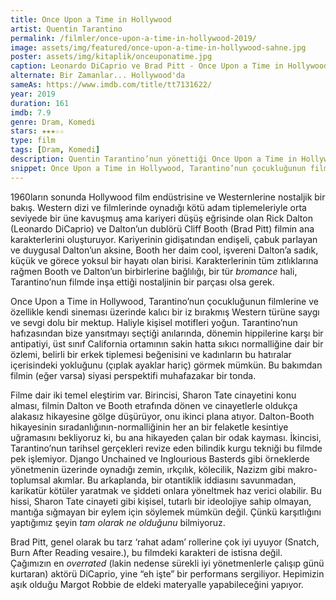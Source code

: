 ```yaml
---
title: Once Upon a Time in Hollywood
artist: Quentin Tarantino
permalink: /filmler/once-upon-a-time-in-hollywood-2019/
image: assets/img/featured/once-upon-a-time-in-hollywood-sahne.jpg
poster: assets/img/kitaplik/onceuponatime.jpg
caption: Leonardo DiCaprio ve Brad Pitt - Once Upon a Time in Hollywood'dan bir sahne
alternate: Bir Zamanlar... Hollywood'da
sameAs: https://www.imdb.com/title/tt7131622/
year: 2019
duration: 161
imdb: 7.9
genre: Dram, Komedi
stars: ★★★☆☆
type: film
tags: [Dram, Komedi]
description: Quentin Tarantino’nun yönettiği Once Upon a Time in Hollywood (Bir Zamanlar... Hollywood'da) filminin eleştirisi.
snippet: Once Upon a Time in Hollywood, Tarantino’nun çocukluğunun filmlerine ve Western türüne saygı ve sevgi dolu bir mektup.
--- 
```


1960ların sonunda Hollywood film endüstrisine ve Westernlerine nostaljik bir bakış. Western dizi ve filmlerinde oynadığı kötü adam tiplemeleriyle orta seviyede bir üne kavuşmuş ama kariyeri düşüş eğrisinde olan Rick Dalton (Leonardo DiCaprio) ve Dalton’un dublörü Cliff Booth (Brad Pitt) filmin ana karakterlerini oluşturuyor. Kariyerinin gidişatından endişeli, çabuk parlayan ve duygusal Dalton’un aksine, Booth her daim cool, işvereni Dalton’a sadık, küçük ve görece yoksul bir hayatı olan birisi. Karakterlerinin tüm zıtlıklarına rağmen Booth ve Dalton’un birbirlerine bağlılığı, bir tür _bromance_ hali, Tarantino’nun filmde inşa ettiği nostaljinin bir parçası olsa gerek. 

Once Upon a Time in Hollywood, Tarantino’nun çocukluğunun filmlerine ve özellikle kendi sineması üzerinde kalıcı bir iz bırakmış Western türüne saygı ve sevgi dolu bir mektup. Haliyle kişisel motifleri yoğun. Tarantino’nun hafızasından bize yansıtmayı seçtiği anılarında, dönemin hippilerine karşı bir antipatiyi, üst sınıf California ortamının sakin hatta sıkıcı normalliğine dair bir özlemi, belirli bir erkek tiplemesi beğenisini ve kadınların bu hatıralar içerisindeki yokluğunu (çıplak ayaklar hariç) görmek mümkün. Bu bakımdan filmin (eğer varsa) siyasi perspektifi muhafazakar bir tonda. 

Filme dair iki temel eleştirim var. Birincisi, Sharon Tate cinayetini konu alması, filmin Dalton ve Booth etrafında dönen ve cinayetlerle oldukça alakasız hikayesine gölge düşürüyor, onu ikinci plana atıyor. Dalton-Booth hikayesinin sıradanlığının-normalliğinin her an bir felaketle kesintiye uğramasını bekliyoruz ki, bu ana hikayeden çalan bir odak kayması. İkincisi, Tarantino’nun tarihsel gerçekleri revize eden bilindik kurgu tekniği bu filmde pek işlemiyor. Django Unchained ve Inglourious Basterds gibi örneklerde yönetmenin üzerinde oynadığı zemin, ırkçılık, kölecilik, Nazizm gibi makro-toplumsal akımlar. Bu arkaplanda, bir otantiklik iddiasını savunmadan, karikatür kötüler yaratmak ve şiddeti onlara yöneltmek haz verici olabilir. Bu hissi, Sharon Tate cinayeti gibi kişisel, tutarlı bir ideolojiye sahip olmayan, mantığa sığmayan bir eylem için söylemek mümkün değil. Çünkü karşıtlığını yaptığımız şeyin _tam olarak ne olduğunu_ bilmiyoruz. 

Brad Pitt, genel olarak bu tarz ‘rahat adam’ rollerine çok iyi uyuyor (Snatch, Burn After Reading vesaire.), bu filmdeki karakteri de istisna değil. Çağımızın en _overrated_ (lakin nedense sürekli iyi yönetmenlerle çalışıp günü kurtaran) aktörü DiCaprio, yine “eh işte” bir performans sergiliyor. Hepimizin aşık olduğu Margot Robbie de eldeki materyalle yapabileceğini yapıyor. 

